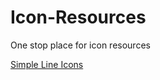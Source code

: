 # Icon-Resources
One stop place for icon resources

[Simple Line Icons](https://github.com/thesabbir/simple-line-icons)


